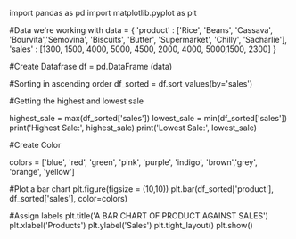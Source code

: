 import pandas as pd
import matplotlib.pyplot as plt

#Data we're working with
data = {
    'product' : ['Rice', 'Beans', 'Cassava', 'Bourvita','Semovina', 'Biscuits', 'Butter', 'Supermarket', 'Chilly',  'Sacharlie'],
    'sales' : [1300, 1500, 4000, 5000, 4500, 2000, 4000, 5000,1500, 2300]
}

#Create Datafrase
df = pd.DataFrame (data)

#Sorting in ascending order
df_sorted = df.sort_values(by='sales')

#Getting the highest and lowest sale

highest_sale = max(df_sorted['sales'])
lowest_sale = min(df_sorted['sales'])
print('Highest Sale:', highest_sale)
print('Lowest Sale:', lowest_sale)

#Create Color

colors = ['blue', 'red', 'green', 'pink', 'purple', 'indigo', 'brown','grey', 'orange', 'yellow']

#Plot a bar chart
plt.figure(figsize = (10,10))
plt.bar(df_sorted['product'], df_sorted['sales'], color=colors)

#Assign labels
plt.title('A BAR CHART OF PRODUCT AGAINST SALES')
plt.xlabel('Products')
plt.ylabel('Sales')
plt.tight_layout()
plt.show()
